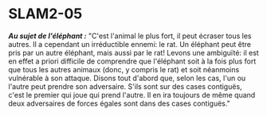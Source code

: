 # SLAM2-05

<strong><em>Au sujet de l'éléphant :</em></strong> "C'est l'animal le plus fort, il peut écraser tous les autres. Il a cependant un irréductible ennemi: le rat. Un éléphant peut être pris par un autre éléphant, mais aussi par le rat! Levons une ambiguïté: il est en effet a priori difficile de comprendre que l'éléphant soit à la fois plus fort que tous les autres animaux (donc, y compris le rat) et soit néanmoins vulnérable à son attaque. Disons tout d'abord que, selon les cas, l'un ou l'autre peut prendre son adversaire. S'ils sont sur des cases contiguës, c'est le premier qui joue qui prend l'autre. Il en ira toujours de même quand deux adversaires de forces égales sont dans des cases contiguës."
